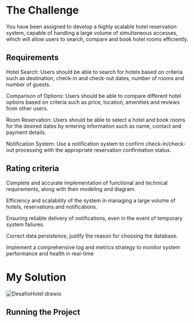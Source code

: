 # The Challenge
You have been assigned to develop a highly scalable hotel reservation system, capable of handling a large volume of simultaneous accesses, which will allow users to search, compare and book hotel rooms efficiently.

## Requirements

Hotel Search: Users should be able to search for hotels based on criteria such as destination, check-in and check-out dates, number of rooms and number of guests.

Comparison of Options: Users should be able to compare different hotel options based on criteria such as price, location, amenities and reviews from other users.

Room Reservation: Users should be able to select a hotel and book rooms for the desired dates by entering information such as name, contact and payment details.

Notification System: Use a notification system to confirm check-in/check-out processing with the appropriate reservation confirmation status.



## Rating criteria

Complete and accurate implementation of functional and technical requirements, along with their modeling and diagram.

Efficiency and scalability of the system in managing a large volume of hotels, reservations and notifications.

Ensuring reliable delivery of notifications, even in the event of temporary system failures.

Correct data persistence, justify the reason for choosing the database.

Implement a comprehensive log and metrics strategy to monitor system performance and health in real-time

# My Solution
![DesafioHotel drawio](https://github.com/neves-eduardo/hotel-challenge/assets/39205974/f0ce4d38-c5af-45c1-a341-a4dc1cc29c2e)

## Running the Project

